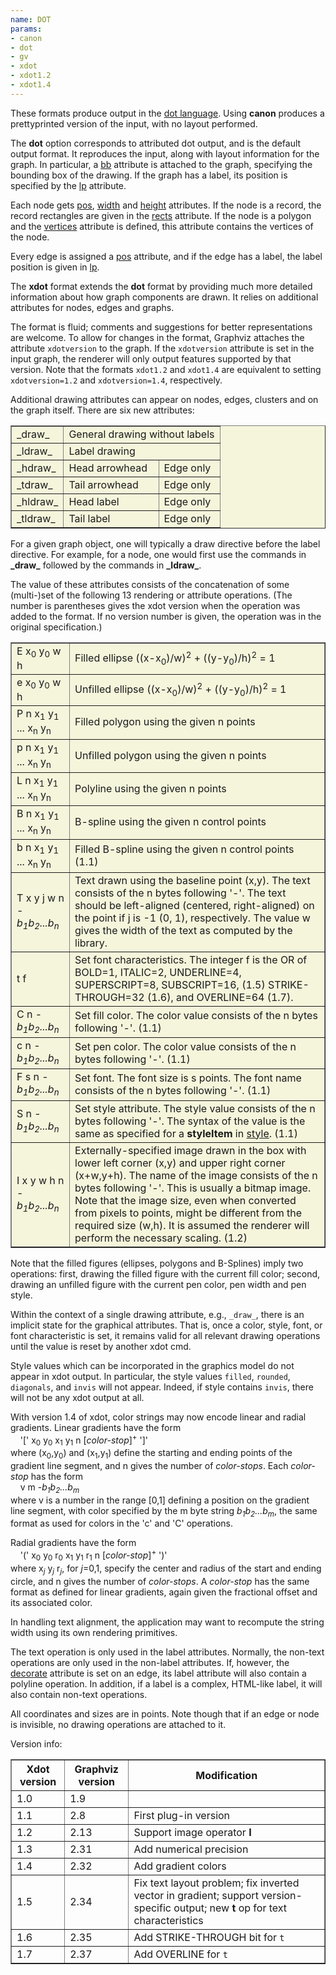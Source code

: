 ```yaml
---
name: DOT
params:
- canon
- dot
- gv
- xdot
- xdot1.2
- xdot1.4
---
```

These formats produce output in the
<A HREF=lang.html>dot language</A>.
Using <B>canon</B> produces a prettyprinted version of the input,
with no layout performed.
<P>
The <B>dot</B> option corresponds to attributed dot output,
and is the default output format.
It reproduces the input, along with layout information for the graph.
In particular, a <A HREF=attrs.html#d:bb>bb</A> attribute is
attached to the graph, specifying the bounding box of the drawing.
If the graph has a label, its position is specified by the
<A HREF=attrs.html#d:lp>lp</A> attribute.
<P>
Each node gets <A HREF=attrs.html#d:pos>pos</A>,
<A HREF=attrs.html#d:width>width</A> and
<A HREF=attrs.html#d:height>height</A> attributes. If the node is a record,
the record rectangles are given in the
<A HREF=attrs.html#d:rects>rects</A> attribute.
If the node is a polygon and the
<A HREF=attrs.html#d:vertices>vertices</A> attribute is defined, this
attribute contains the vertices of the node.
<P>
Every edge is
assigned a <A HREF=attrs.html#d:pos>pos</A> attribute,
and if the edge has a label, the label position
is given in <A HREF=attrs.html#d:lp>lp</A>.
<P>
The <B>xdot</B> format extends the
<B>dot</B> format by providing much more detailed information about
how graph components are drawn. It relies on additional attributes
for nodes, edges and graphs.
<P>
The format is fluid; comments and
suggestions for better representations are welcome.
To allow for changes in the format, Graphviz attaches the attribute
<code>xdotversion</code> to the graph.
If the <code>xdotversion</code> attribute is set in the input graph, the renderer
will only output features supported by that version. Note that the formats <code>xdot1.2</code>
and <code>xdot1.4</code> are equivalent to setting <code>xdotversion=1.2</code> and <code>xdotversion=1.4</code>,
respectively.
<P>
Additional drawing attributes can appear on nodes, edges, clusters and 
on the graph itself. There are six new attributes: 
<TABLE  border bgcolor=beige>
<TR><TD>_draw_<TD colspan=2>General drawing without labels
<TR><TD>_ldraw_<TD colspan=2>Label drawing
<TR><TD>_hdraw_<TD>Head arrowhead<TD>Edge only
<TR><TD>_tdraw_<TD>Tail arrowhead<TD>Edge only
<TR><TD>_hldraw_<TD>Head label<TD>Edge only
<TR><TD>_tldraw_<TD>Tail label<TD>Edge only
</TABLE>
<P>
For a given graph object, one will typically a draw directive before the
label directive. For example, for a node, one would first use the commands
in <B>_draw_</B> followed by the commands in <B>_ldraw_</B>.
<P>
The value of these attributes consists of the concatenation of some
(multi-)set of the following 13 rendering or attribute operations.
(The number is parentheses gives the xdot version when the operation
was added to the format. If no version number is given, the operation
was in the original specification.)
<TABLE border bgcolor=beige>
<TR><TD>E x<sub>0</sub> y<sub>0</sub> w h
<TD>Filled ellipse ((x-x<sub>0</sub>)/w)<sup>2</sup> + ((y-y<sub>0</sub>)/h)<sup>2</sup> = 1
<TR><TD>e x<sub>0</sub> y<sub>0</sub> w h
<TD>Unfilled ellipse ((x-x<sub>0</sub>)/w)<sup>2</sup> + ((y-y<sub>0</sub>)/h)<sup>2</sup> = 1
<TR><TD>P n x<sub>1</sub> y<sub>1</sub> ... x<sub>n</sub> y<sub>n</sub>
<TD>Filled polygon using the given n points
<TR><TD>p n x<sub>1</sub> y<sub>1</sub> ... x<sub>n</sub> y<sub>n</sub>
<TD>Unfilled polygon using the given n points
<TR><TD>L n x<sub>1</sub> y<sub>1</sub> ... x<sub>n</sub> y<sub>n</sub>
<TD>Polyline using the given n points
<TR><TD>B n x<sub>1</sub> y<sub>1</sub> ... x<sub>n</sub> y<sub>n</sub>
<TD>B-spline using the given n control points
<TR><TD>b n x<sub>1</sub> y<sub>1</sub> ... x<sub>n</sub> y<sub>n</sub>
<TD>Filled B-spline using the given n control points (1.1)
<TR><TD>T x y j w n -<I>b<sub>1</sub>b<sub>2</sub>...b<sub>n</sub></I>
<TD>Text drawn using the baseline point (x,y). The text consists of the
n bytes following '-'. The text should be left-aligned (centered,
right-aligned) on the point if j is -1 (0, 1), respectively. The value
w gives the width of the text as computed by the library.
<TR><TD>t f
<TD>Set font characteristics. The integer f is the OR of BOLD=1, ITALIC=2, UNDERLINE=4, SUPERSCRIPT=8, SUBSCRIPT=16, (1.5) STRIKE-THROUGH=32 (1.6),
and OVERLINE=64 (1.7).
<TR><TD>C n -<I>b<sub>1</sub>b<sub>2</sub>...b<sub>n</sub></I>
<TD>Set fill color. The color value consists of the
n bytes following '-'. (1.1)
<TR><TD>c n -<I>b<sub>1</sub>b<sub>2</sub>...b<sub>n</sub></I>
<TD>Set pen color. The color value consists of the
n bytes following '-'. (1.1)
<TR><TD>F s n -<I>b<sub>1</sub>b<sub>2</sub>...b<sub>n</sub></I>
<TD>Set font. The font size is s points. The font name consists of the
n bytes following '-'. (1.1)
<TR><TD>S n -<I>b<sub>1</sub>b<sub>2</sub>...b<sub>n</sub></I>
<TD>Set style attribute. The style value consists of the
n bytes following '-'. The syntax of the value is the same as
specified for a <B>styleItem</B> in <A HREF=attrs.html#k:style>style</A>. (1.1)
<TR><TD>I x y w h n -<I>b<sub>1</sub>b<sub>2</sub>...b<sub>n</sub></I>
<TD>Externally-specified image drawn in the box with lower left
corner (x,y) and upper right corner (x+w,y+h). The name of the image
consists of the n bytes following '-'. This is usually a bitmap
image. Note that the image size, even when converted from pixels to
points, might be different from the required size (w,h). It is
assumed the renderer will perform the necessary scaling. (1.2)
</TABLE>
<P>
Note that the filled figures (ellipses, polygons and B-Splines)
imply two operations: first, drawing the filled figure with the
current fill color; second, drawing an unfilled figure with the
current pen color, pen width and pen style.
<P>
Within the context of a single drawing attribute, e.g., <code>_draw_</code>, there is
an implicit state for the graphical attributes. That is, once a color, style, font, or
font characteristic is set, it remains valid for all relevant drawing operations
until the value is reset by another xdot cmd.
<P>
Style values which can be incorporated in the graphics model do not
appear in xdot output. In particular, the style values
<code>filled</code>, <code>rounded</code>, <code>diagonals</code>, and <code>invis</code>
will not appear. Indeed, if style contains <code>invis</code>, 
there will not be any xdot output at all.
<P>
With version 1.4 of xdot, color strings may now encode linear and radial gradients. Linear
gradients have the form <br>
&nbsp;&nbsp;&nbsp;&nbsp;'[' x<sub>0</sub> y<sub>0</sub> x<sub>1</sub> y<sub>1</sub> n [<I>color-stop</I>]<sup>+</sup> ']'<br>
where (x<sub>0</sub>,y<sub>0</sub>) and (x<sub>1</sub>,y<sub>1</sub>) define the starting and
ending points of the gradient line segment, and n gives the number of <I>color-stops</I>. Each
<I>color-stop</I> has the form<br>
&nbsp;&nbsp;&nbsp;&nbsp;v m -<I>b<sub>1</sub>b<sub>2</sub>...b<sub>m</sub></I><br>
where v is a number in the range [0,1] defining a position on the gradient line segment, with
color specified by the m byte string <I>b<sub>1</sub>b<sub>2</sub>...b<sub>m</sub></I>, 
the same format as used for colors in the 'c' and 'C' operations.
<P>
Radial gradients have the form<br>
&nbsp;&nbsp;&nbsp;&nbsp;'(' x<sub>0</sub> y<sub>0</sub> r<sub>0</sub> x<sub>1</sub> y<sub>1</sub> r<sub>1</sub> n [<I>color-stop</I>]<sup>+</sup> ')' <br>
where x<sub><i>j</i></sub> y<sub><i>j</i></sub> r<sub><i>j</i></sub>, for <i>j</i>=0,1, specify
the center and radius of the start and ending circle, and n gives the number of <I>color-stops</I>.
A <I>color-stop</I> has the same format as defined for linear gradients, again given the fractional
offset and its associated color. 
<P>
In handling text alignment, the application may want to recompute the
string width using its own rendering primitives.
<P>
The text operation is only used in the label attributes. Normally,
the non-text operations are only used in the non-label attributes.
If, however, the <A HREF=attrs.html#d:decorate>decorate</A>
attribute is set on an edge, its label
attribute will also contain a polyline operation.
In addition, if a label is a complex, HTML-like label, it will also
contain non-text operations.
<P>
All coordinates and sizes are in points.
Note though that if
an edge or node is invisible, no drawing operations are attached to it.
<P>
Version info:
<TABLE  border="1" >
<TR><TH>Xdot version</TH><TH>Graphviz version</TH><TH>Modification</TH></TR>
<TR><TD>1.0</TD> <TD>1.9</TD><TD> </TD></TR>
<TR><TD>1.1</TD> <TD>2.8</TD><TD>First plug-in version</TD></TR>
<TR><TD>1.2</TD><TD>2.13</TD><TD>Support image operator <b>I</b></TD></TR>
<TR><TD>1.3</TD><TD>2.31</TD><TD>Add numerical precision</TD></TR>
<TR><TD>1.4</TD><TD>2.32</TD><TD>Add gradient colors</TD></TR>
<TR><TD>1.5</TD><TD>2.34</TD><TD>Fix text layout problem; fix inverted vector in gradient; support version-specific output; new <B>t</B> op for text characteristics</TD></TR>
<TR><TD>1.6</TD><TD>2.35</TD><TD>Add STRIKE-THROUGH bit for <code>t</code></TD></TR>
<TR><TD>1.7</TD><TD>2.37</TD><TD>Add OVERLINE for <code>t</code></TD></TR>
</TABLE>
